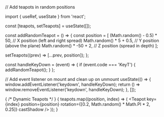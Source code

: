 // Add teapots in random positions

import { useRef, useState } from 'react';

const [teapots, setTeapots] = useState([]);

const addRandomTeapot = () => {
  const position = [
    (Math.random() - 0.5) * 50, // X position (left and right spread)
    Math.random() * 5 + 0.5, // Y position (above the plane)
    Math.random() * -50 + 2, // Z position (spread in depth)
  ];

  setTeapots((prev) => [...prev, position]);
};

const handleKeyDown = (event) => {
  if (event.code === 'KeyT') {
    addRandomTeapot();
  }
};

// Add event listener on mount and clean up on unmount
useState(() => {
  window.addEventListener('keydown', handleKeyDown);
  return () => window.removeEventListener('keydown', handleKeyDown);
}, []);

{
  /* Dynamic Teapots */
}
{
  teapots.map((position, index) => (
    <Teapot
      key={index}
      position={position}
      rotation={[0.2, Math.random() * Math.PI * 2, 0.25]}
      castShadow
    />
  ));
}
